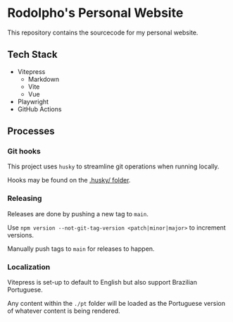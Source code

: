 # Rodolpho's Personal Website

This repository contains the sourcecode for my personal website.

## Tech Stack

- Vitepress
  - Markdown
  - Vite
  - Vue
- Playwright
- GitHub Actions

## Processes

### Git hooks

This project uses `husky` to streamline git operations when running locally.

Hooks may be found on the [.husky/ folder](.husky/).

### Releasing

Releases are done by pushing a new tag to `main`.

Use `npm version --not-git-tag-version <patch|minor|major>` to increment versions.

Manually push tags to `main` for releases to happen.

### Localization

Vitepress is set-up to default to English but also support Brazilian Portuguese.

Any content within the `./pt` folder will be loaded as the Portuguese version of whatever content is being rendered.
